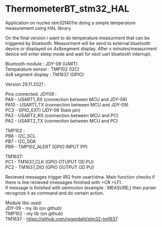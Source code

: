 # ThermometerBT_stm32_HAL
Application on nucleo stm32f401re doing a simple temperature measurement using HAL library.

On the final version i want to do temperature measurment that can be triggered by bluetooth. Measurment will be send to external bluetooth device
or displayed on 4x8segment display. After x minutes/measurment device will enter sleep mode and wait for next uart bluetooth interrupt.

Bluetooth module : JDY-09 (UART)  
Temparature sensor : TMP102 (I2C)  
4x8 segment display : TM1637 (GPIO)

Version 29.11.2021 :

Pins connected:
JDY09 :  
PA9 - USART1_RX (connection between MCU and JDY-09)  
PA10 - USART1_TX (connection between MCU and JDY-09)  
PC3 - GPIO_EXTI (JDY-09 State pin)  
PA3 - USART2_RX (connection between MCU and PC)  
PA2 - USART2_TX (connection between MCU and PC)

TMP102 :  
PB6 - I2C_SCL  
PB7 - I2C_SDA  
PB9 - TMP102_ALERT (GPIO INPUT PP)  

TM1637:  
PC1 - TM1637_CLK (GPIO OTUPUT OD PU)    
PC2 - TM1637_DIO (GPIO OUTPUT OD PU)  

Recieved messages trigger IRQ from usart/dma. Main function checks if there is line recieved (messages finished with +CR +LF).  
If message is finished with semicolon (example : MEASURE;) then parser recognize it as command and do certain action.  
  
Module libs used:  
JDY-09 - my lib (on github)  
TMP102 - my lib (on github)  
TM1637 - https://github.com/rogerdahl/stm32-tm1637  
